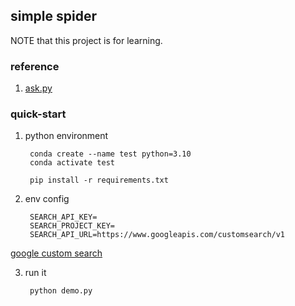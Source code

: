 ## simple spider

NOTE that this project is for learning.

### reference

1. [ask.py](https://github.com/pengfeng/ask.py?tab=readme-ov-file)

### quick-start

1. python environment
   ``` shell
    conda create --name test python=3.10
    conda activate test

    pip install -r requirements.txt
   ```
2. env config
   ```
    SEARCH_API_KEY=
    SEARCH_PROJECT_KEY=
    SEARCH_API_URL=https://www.googleapis.com/customsearch/v1
   ```

[google custom search](https://developers.google.com/custom-search/v1/overview?hl=zh-cn)

3. run it
   ``` shell
    python demo.py
   ```